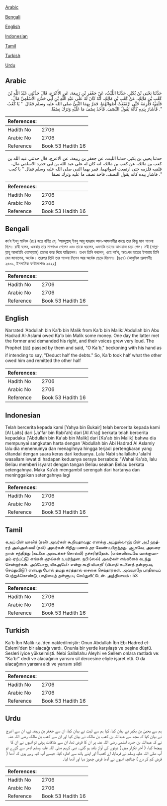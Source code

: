 [Arabic](#arabic)

[Bengali](#bengali)

[English](#english)

[Indonesian](#indonesian)

[Tamil](#tamil)

[Turkish](#turkish)

[Urdu](#urdu)

## Arabic


<div dir="rtl" lang="ar" style={{fontSize:'larger',backgroundColor:'#f8f9fa',padding:20}}>
حَدَّثَنَا يَحْيَى بْنُ بُكَيْرٍ، حَدَّثَنَا اللَّيْثُ، عَنْ جَعْفَرِ بْنِ رَبِيعَةَ، عَنِ الأَعْرَجِ، قَالَ حَدَّثَنِي عَبْدُ اللَّهِ بْنُ كَعْبِ بْنِ مَالِكٍ، عَنْ كَعْبِ بْنِ مَالِكٍ، أَنَّهُ كَانَ لَهُ عَلَى عَبْدِ اللَّهِ بْنِ أَبِي حَدْرَدٍ الأَسْلَمِيِّ مَالٌ، فَلَقِيَهُ فَلَزِمَهُ حَتَّى ارْتَفَعَتْ أَصْوَاتُهُمَا، فَمَرَّ بِهِمَا النَّبِيُّ صلى الله عليه وسلم فَقَالَ ‏ "‏ يَا كَعْبُ ‏"‏‏.‏ فَأَشَارَ بِيَدِهِ كَأَنَّهُ يَقُولُ النِّصْفَ‏.‏ فَأَخَذَ نِصْفَ مَا عَلَيْهِ وَتَرَكَ نِصْفًا‏.‏
</div>
<div style={{backgroundColor:'#f8f9fa',padding:20, marginBottom: 10}}><table> <thead> <tr> <th>References:</th> <th></th> </tr> </thead> <tbody><tr><td>Hadith No</td><td>2706</td></tr><tr><td>Arabic No</td><td>2706</td></tr><tr><td>Reference</td><td>Book 53 Hadith 16</td></tr></tbody></table></div>


<div dir="rtl" lang="ar" style={{fontSize:'larger',backgroundColor:'#f8f9fa',padding:20}}>
حدثنا يحيى بن بكير، حدثنا الليث، عن جعفر بن ربيعة، عن الاعرج، قال حدثني عبد الله بن كعب بن مالك، عن كعب بن مالك، انه كان له على عبد الله بن ابي حدرد الاسلمي مال، فلقيه فلزمه حتى ارتفعت اصواتهما، فمر بهما النبي صلى الله عليه وسلم فقال " يا كعب ". فاشار بيده كانه يقول النصف. فاخذ نصف ما عليه وترك نصفا
</div>
<div style={{backgroundColor:'#f8f9fa',padding:20, marginBottom: 10}}><table> <thead> <tr> <th>References:</th> <th></th> </tr> </thead> <tbody><tr><td>Hadith No</td><td>2706</td></tr><tr><td>Arabic No</td><td>2706</td></tr><tr><td>Reference</td><td>Book 53 Hadith 16</td></tr></tbody></table></div>

## Bengali


<div dir="ltr" lang="bn" style={{fontSize:'larger',backgroundColor:'#f8f9fa',padding:20}}>
কা‘ব ইবনু মালিক (রাঃ) হতে বর্ণিত যে, ‘আবদুল্লাহ্ ইবনু আবূ হাদরাদ আল-আসলামীর কাছে তার কিছু মাল পাওনা ছিল। রাবী বলেন, একবার তার সাক্ষাৎও পেলেন এবং তাকে ধরলেন, এমনকি তাদের আওয়াজ চড়ে গেল। নবী (সাল্লাল্লাহু আলাইহি ওয়াসাল্লাম) তাদের কাছ দিয়ে যাচ্ছিলেন। তখন তিনি বললেন, ওহে কা’ব, অতঃপর হাতের ইশারায় তিনি যেন জানালেন, অর্ধেক। তারপর তিনি তার পাওনা নিলেন আর অর্ধেক ছেড়ে দিলেন। (৪৫৭) (আধুনিক প্রকাশনীঃ ২৫০৯, ইসলামিক ফাউন্ডেশনঃ ২৫২২)
</div>
<div style={{backgroundColor:'#f8f9fa',padding:20, marginBottom: 10}}><table> <thead> <tr> <th>References:</th> <th></th> </tr> </thead> <tbody><tr><td>Hadith No</td><td>2706</td></tr><tr><td>Arabic No</td><td>2706</td></tr><tr><td>Reference</td><td>Book 53 Hadith 16</td></tr></tbody></table></div>

## English


<div dir="ltr" lang="en" style={{fontSize:'larger',backgroundColor:'#f8f9fa',padding:20}}>
Narrated 'Abdullah bin Ka'b bin Malik from Ka'b bin Malik:'Abdullah bin Abu Hadrad Al-Aslami owed Ka'b bin Malik some money. One day the latter met the former and demanded his right, and their voices grew very loud. The Prophet (ﷺ) passed by them and said, "O Ka'b," beckoning with his hand as if intending to say, "Deduct half the debts." So, Ka'b took half what the other owed him and remitted the other half
</div>
<div style={{backgroundColor:'#f8f9fa',padding:20, marginBottom: 10}}><table> <thead> <tr> <th>References:</th> <th></th> </tr> </thead> <tbody><tr><td>Hadith No</td><td>2706</td></tr><tr><td>Arabic No</td><td>2706</td></tr><tr><td>Reference</td><td>Book 53 Hadith 16</td></tr></tbody></table></div>

## Indonesian


<div dir="ltr" lang="id" style={{fontSize:'larger',backgroundColor:'#f8f9fa',padding:20}}>
Telah bercerita kepada kami [Yahya bin Bukair] telah bercerita kepada kami [Al Laits] dari [Ja'far bin Rabi'ah] dari [Al A'raj] berkata telah bercerita kepadaku ['Abdullah bin Ka'ab bin Malik] dari [Ka'ab bin Malik] bahwa dia mempunyai sangkutan harta dengan 'Abdullah bin Abi Hadrad Al Aslamiy lalu dia menemuinya dan menagihnya hingga terjadi pertengkaran yang ditandai dengan suara keras dari keduanya. Lalu Nabi shallallahu 'alaihi wasallam lewat di hadapan keduanya seraya bersabda: "Wahai Ka'ab, lalu Beliau memberi isyarat dengan tangan Beliau seakan Beliau berkata setengahnya. Maka Ka'ab mengambil serengah dari hartanya dan meninggalkan setengahnya lagi
</div>
<div style={{backgroundColor:'#f8f9fa',padding:20, marginBottom: 10}}><table> <thead> <tr> <th>References:</th> <th></th> </tr> </thead> <tbody><tr><td>Hadith No</td><td>2706</td></tr><tr><td>Arabic No</td><td>2706</td></tr><tr><td>Reference</td><td>Book 53 Hadith 16</td></tr></tbody></table></div>

## Tamil


<div dir="ltr" lang="ta" style={{fontSize:'larger',backgroundColor:'#f8f9fa',padding:20}}>
கஅப் பின் மாலிக் (ரலி) அவர்கள் கூறியதாவது: எனக்கு அப்துல்லாஹ் பின் அபீ ஹத்ரத் அல்அஸ்லமீ (ரலி) அவர்கள் சிறிது பணம் தர வேண்டியிருந்தது. ஆகவே, அவரை நான் சந்தித்து (கடனை அடைக்கச் சொல்லி) நச்சரித்தேன். (எங்களிடையே வாக்குவாதம் ஏற்பட்டு) எங்கள் குரல்கள் உயர்ந்தன. நபி (ஸல்) அவர்கள் எங்களைக் கடந்து சென்றார்கள். அப்போது, யிகஅபே!› என்று கூறி யிபாதி’ (யிபாதி கடனைத் தள்ளுபடி செய்துவிடு’) என்பது போல் தமது கரத்தால் சைகை செய்தார்கள். அவ்வாறே பாதியைப் பெற்றுக்கொண்டு, பாதியைத் தள்ளுபடி செய்துவிட்டேன். அத்தியாயம் : 53
</div>
<div style={{backgroundColor:'#f8f9fa',padding:20, marginBottom: 10}}><table> <thead> <tr> <th>References:</th> <th></th> </tr> </thead> <tbody><tr><td>Hadith No</td><td>2706</td></tr><tr><td>Arabic No</td><td>2706</td></tr><tr><td>Reference</td><td>Book 53 Hadith 16</td></tr></tbody></table></div>

## Turkish


<div dir="ltr" lang="tr" style={{fontSize:'larger',backgroundColor:'#f8f9fa',padding:20}}>
Ka'b İbn Malik r.a.'den nakledilmiştir: Onun Abdullah İbn Ebı Hadred el-Eslemi'den bir alacağı vardı. Onunla bir yerde karşılaştı ve peşine düştü. Sesleri iyice yükselmişti. Nebi Sallallahu Aleyhi ve Sellem onlara rastladı ve: "Ka'b!" dedi ve alacağının yarısını sil dercesine eliyle işaret etti. O da alacağının yarısını aldı ve yarısını sildi
</div>
<div style={{backgroundColor:'#f8f9fa',padding:20, marginBottom: 10}}><table> <thead> <tr> <th>References:</th> <th></th> </tr> </thead> <tbody><tr><td>Hadith No</td><td>2706</td></tr><tr><td>Arabic No</td><td>2706</td></tr><tr><td>Reference</td><td>Book 53 Hadith 16</td></tr></tbody></table></div>

## Urdu


<div dir="rtl" lang="ur" style={{fontSize:'larger',backgroundColor:'#f8f9fa',padding:20}}>
ہم سے یحییٰ بن بکیر نے بیان کیا، کہا ہم سے لیث نے بیان کیا، ان سے جعفر بن ربیعہ نے، ان سے اعرج نے بیان کیا کہ مجھ سے عبداللہ بن کعب بن مالک نے بیان کیا اور ان سے کعب بن مالک رضی اللہ عنہ نے کہ عبداللہ بن حدرد اسلمی رضی اللہ عنہ پر ان کا قرض تھا، ان سے ملاقات ہوئی تو انہوں نے ان کا پیچھا کیا، ( آخر تکرار میں ) دونوں کی آواز بلند ہو گئی۔ نبی کریم صلی اللہ علیہ وسلم ادھر سے گزرے تو آپ صلی اللہ علیہ وسلم نے فرمایا، اے کعب! اور اپنے ہاتھ سے اشارہ کیا، جیسے آپ کہہ رہے ہوں کہ آدھا ( قرض کم کر دے ) چنانچہ انہوں نے آدھا قرض چھوڑ دیا اور آدھا لیا۔
</div>
<div style={{backgroundColor:'#f8f9fa',padding:20, marginBottom: 10}}><table> <thead> <tr> <th>References:</th> <th></th> </tr> </thead> <tbody><tr><td>Hadith No</td><td>2706</td></tr><tr><td>Arabic No</td><td>2706</td></tr><tr><td>Reference</td><td>Book 53 Hadith 16</td></tr></tbody></table></div>